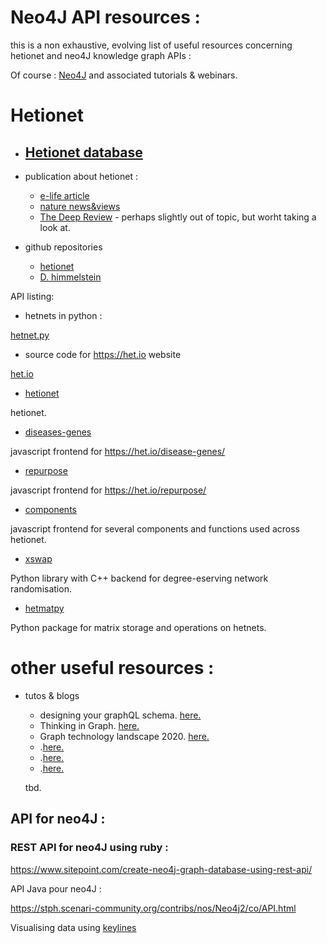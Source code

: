 # Neo4J API resources : 

this is a non exhaustive, evolving list of useful resources concerning hetionet and neo4J knowledge graph APIs :

Of course : [Neo4J](https://www.neo4J.com) and associated tutorials & webinars.


# Hetionet 

- [Hetionet database](https://het.io/)
    -
- publication about hetionet : 
    - [e-life article](https://elifesciences.org/articles/26726)
    - [nature news&views](https://www.nature.com/news/legal-confusion-threatens-to-slow-data-science-1.20359)
    - [The Deep Review](https://www.biorxiv.org/content/10.1101/142760v2) - perhaps slightly out of topic, but worht taking a look at.

- github repositories
    - [hetionet](https://github.com/hetio)
    - [ D. himmelstein](https://github.com/search?q=topic%3Arephetio+user%3Adhimmel&type=Repositories)


API listing: 

- hetnets in python : 

[hetnet.py](https://github.com/hetio/hetnetpyv)
- source code for https://het.io website

[het.io ](https://github.com/hetio/het.io)
- [hetionet](https://github.com/hetio/hetionet)

hetionet. 

- [diseases-genes](https://github.com/hetio/disease-genes-frontend)

javascript frontend for https://het.io/disease-genes/ 

- [repurpose](https://github.com/hetio/repurpose-frontend)

javascript frontend for https://het.io/repurpose/

- [components](https://github.com/hetio/frontend-components)

javascript frontend for several components and functions used across hetionet. 

- [xswap](https://github.com/hetio/xswap)

Python library with C++ backend for degree-eserving network randomisation.

- [hetmatpy](https://github.com/hetio/hetmatpy)

Python package for matrix storage and operations on hetnets. 

# other useful resources :
- tutos & blogs 
    - designing your graphQL schema. [here.](https://grandstack.io/docs/guide-graphql-schema-design/)
    - Thinking in Graph. [here.](https://graphql.org/learn/thinking-in-graphs/#it-s-graphs-all-the-way-down-https-en-wikipedia-org-wiki-turtles-all-the-way-down)
    - Graph technology landscape 2020. [here.](https://graphaware.com/graphaware/2020/02/17/graph-technology-landscape-2020.html)
    - .[here.]()
    - .[here.]()
    - .[here.]() 
  
  tbd.

## API for neo4J : 

### REST API for neo4J using ruby : 
https://www.sitepoint.com/create-neo4j-graph-database-using-rest-api/

API Java pour neo4J :

https://stph.scenari-community.org/contribs/nos/Neo4j2/co/API.html

Visualising data using [keylines](https://cambridge-intelligence.com/keylines/neo4j/)